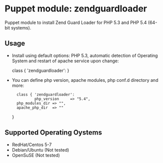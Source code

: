 # Puppet module: zendguardloader

Puppet module to install Zend Guard Loader for PHP 5.3 and PHP 5.4 (64-bit systems).


## Usage

* Install using default options: PHP 5.3, automatic detection of Operating System and restart of apache service upon change:

	class { 'zendguardloader': }

* You can define php version, apache modules, php conf.d directory and more:

        class { 'zendguardloader':
                php_version     => "5.4",
		php_modules_dir	=> "",
		apache_php_dir	=> ""
	}

## Supported Operating Oystems

* RedHat/Centos 5-7
* Debian/Ubuntu (Not tested)
* OpenSuSE (Not tested)
